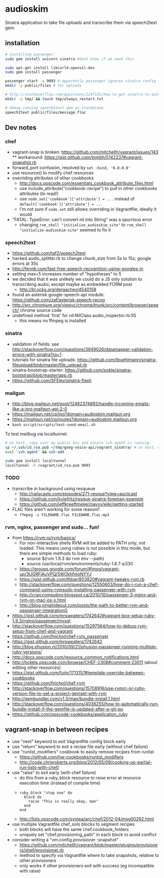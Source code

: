 # audioskim

Sinatra application to take file uploads and transcribe them via speech2text gem.

## installation

```bash
# installing passenger:
sudo gem install unicorn sinatra #dont know if we need this

sudo apt-get install libcurl4-openssl-dev
sudo gem install passenger

passenger start -p 9093 # apparently passenger ignores sinatra config
mkdir -p public/files # for uploads

# http://stackoverflow.com/questions/1247125/how-to-get-sinatra-to-auto-reload-the-file-after-each-change#8187001
mkdir -p tmp/ && touch tmp/always_restart.txt 

# debug running speech2text gem as standalone
speech2text public/files/message.flac

```


## Dev notes 

### chef

* vagrant-snap is broken: https://github.com/mitchellh/vagrant/issues/143
** workaround: https://gist.github.com/tombh/5142237#vagrant-snapshot.rb
* forward_port confusion, resolved by `set :bind, '0.0.0.0'`
* use resource() to modify chef resources
* overriding attributes of other cookbooks
    - http://docs.opscode.com/essentials_cookbook_attribute_files.html
    - use include_attribute("cookbook::recipe") to pull in other cookbooks attributes (to read!)
    - use `node.set['cookbook']['attribute'] = ...` instead of `default['cookbook']['attribute'] = ...`
    - I'm not sure if `node.set` still allows overriding in Vagrantfile; ideally it would
* "FATAL: TypeError: can't convert nil into String" was a spurrious error
    - changing `rvm_shell "initialize_audioskim_site"` to `rvm_shell "initialize-audioskim-site"` seemed to fix it

### speech2text

* https://github.com/taf2/speech2text
* hacked audio_splitter.rb to change chunk_size from 5s to 15s; google errors at 35s
* http://fennb.com/fast-free-speech-recognition-using-googles-in
* setting max=5 increases number of "hypotheses" to 5
* we decided that it was unlikely we could do a JS only solution to transcribing audio; except maybe as embedded FORM post
  - http://bl.ocks.org/dergachev/4540158
* found an asterisk google-speech-api module: https://github.com/zaf/asterisk-speech-recog
* http://src.chromium.org/viewvc/chrome/trunk/src/content/browser/speech/ chrome source code
* undefined method `first' for nil:NilClass audio_inspector.rb:55
  - this means no ffmpeg is installed


### sinatra

* validation of fields: see http://stackoverflow.com/questions/3949026/datamapper-validation-errors-with-sinatra?rq=1
* tutorials for sinatra file uploads: https://github.com/tbuehlmann/sinatra-fileupload/blob/master/file_upload.rb
* sinatra-bootstrap-starter: https://github.com/pokle/sinatra-bootstrap/blob/master/app.rb
* https://github.com/SFEley/sinatra-flash

### mailgun

* http://blog.mailgun.net/post/12482374892/handle-incoming-emails-like-a-pro-mailgun-api-2-0
* https://mailgun.net/cp/log?domain=audioskim.mailgun.org
* https://mailgun.net/cp/routes?domain=audioskim.mailgun.org
* `bash script/scripts/test-send-email.sh`

To test mailbug via localtunnel:

```bash
# on host, copy over my public key and ensure ssh-agent is running
cp ~/.ssh/id_rsa.pub ~/tmp/goog-voice-api/vagrant_sinatra/ # on host, copy pub key
eval `ssh-agent` && ssh-add

sudo gem install localtunnel
localtunnel -k /vagrant/id_rsa.pub 9093
```

### TODO

* transcribe in background using resqueue
  - http://railscasts.com/episodes/271-resque?view=asciicast
  - https://github.com/kylefritz/resque-sinatra-foreman-example
  - https://github.com/jeffkreeftmeijer/navvy/wiki/getting-started
* FLAC files aren't working for some reason!! 
    - `ffmpeg -i FILENAME.flac FILENAME.flac.mp3`

### rvm, nginx, passenger and sudo... fun!

* from https://rvm.io/rvm/basics/
    - For non-interactive shells RVM will be added to PATH only, not loaded. This means using rubies is not possible in this mode, but there are simple methods to load ruby:
        - source $(rvm 1.9.3 do rvm env --path)
        - source /usr/local/rvm/environments/ruby-1.8.7-p330
    - https://groups.google.com/forum/#!msg/vagrant-up/3UGRFiAuVPQ/5WOkhfmoNYYJ
    - https://gist.github.com/thbar/803820#vagrant-tweaks-rvm.rb
    - http://stackoverflow.com/questions/12550603/how-do-i-run-a-chef-command-using-rvmsudo-installing-passenger-with-rvm
    - http://craiccomputing.blogspot.ca/2010/10/passenger-3-nginx-and-rvm-on-mac-os-x.html
    - http://blog.ninjahideout.com/posts/the-path-to-better-rvm-and-passenger-integrationG
* https://gist.github.com/mrsweaters/1742642#vagrant-box-setup-ruby-1.9.3/nginx/passenger/mysql
* http://stackoverflow.com/questions/15297564/how-to-debug-rvm-setup-from-chef-and-vagrant
* https://github.com/fnichol/chef-rvm_passenger
* https://gist.github.com/mrsweaters/1742642
* http://blog.phusion.nl/2010/09/21/phusion-passenger-running-multiple-ruby-versions/
* http://docs.opscode.com/resource_common_notifications.html
* http://tickets.opscode.com/browse/CHEF-2308#comment-23011 (about editing other resources)
* https://gist.github.com/fujin/1713157#template-override-between-cookbooks
* https://github.com/fnichol/chef-rvm
* http://stackoverflow.com/questions/15708916/use-rvmrc-or-ruby-version-file-to-set-a-project-gemset-with-rvm
* http://gembundler.com/v1.3/man/bundle-install.1.html
* http://stackoverflow.com/questions/4036255/how-to-automatically-run-bundle-install-if-the-gemfile-is-updated-after-a-git-pu
* https://github.com/opscode-cookbooks/application_ruby

## vagrant-snap in between recipes

* use "next" keyword to exit Vagrantfile config block early
* use "return" keyword to exit a recipe file early (without chef failure)
* use "runlist_modifiers" cookbook to easily remove recipes from runlist
    - https://github.com/hw-cookbooks/runlist_modifiers
    - http://code.chrisroberts.org/blog/2012/05/09/cooking-up-partial-run-lists-with-chef/
* use "raise" to exit early (with chef failure)
    - do this from a ruby_block resource to raise error at resource execution time 
      (instead of compile time)
    - ```
      ruby_block "stop now" do
        block do
          raise "This is really okay, man"
        end
      end
      ```
    - http://lists.opscode.com/sympa/arc/chef/2012-04/msg00292.html
* use multiple Vagrantfile chef_solo blocks to segment recipes 
    - both blocks will have the same chef.cookbook_folders
    - uniquely set "chef.provisioning_path" in each block to avoid conflict
* consider writing a "vm.config.provisioner :snapshot"
    - https://github.com/mitchellh/vagrant/blob/master/plugins/provisioners/shell/provisioner.rb
    - method to specify via Vagrantfile where to take snapshots, relative to other provisioners
    - only works if other provisioners exit with success (eg incompatible with raise)
